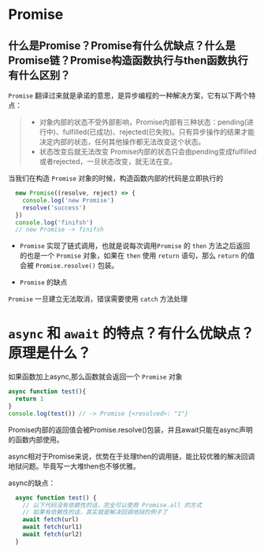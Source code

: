 # Promise
## 什么是Promise？Promise有什么优缺点？什么是Promise链？Promise构造函数执行与then函数执行有什么区别？

 `Promise` 翻译过来就是承诺的意思，是异步编程的一种解决方案，它有以下两个特点：
 
  >* 对象内部的状态不受外部影响，Promise内部有三种状态：pending(进行中)、fulfilled(已成功)、rejected(已失败)。只有异步操作的结果才能决定内部的状态，任何其他操作都无法改变这个状态。
  >* 状态改变后就无法改变
    Promise内部的状态只会由pending变成fulfilled或者rejected，一旦状态改变，就无法在变。

 当我们在构造 `Promise` 对象的时候，构造函数内部的代码是立即执行的

```javascript
  new Promise((resolve, reject) => {
    console.log('new Promise')
    resolve('success')
  })
  console.log('finifsh')
  // new Promise -> finifsh
```
* `Promise` 实现了链式调用，也就是说每次调用`Promise` 的 `then` 方法之后返回的也是一个 `Promise` 对象，如果在 `then` 使用 `return` 语句，那么 `return` 的值会被 `Promise.resolve()` 包装。

* `Promise` 的缺点

 `Promise` 一旦建立无法取消，错误需要使用 `catch` 方法处理
 # `async` 和 `await` 的特点？有什么优缺点？原理是什么？

  如果函数加上async,那么函数就会返回一个 `Promise` 对象

  ```javascript
  async function test(){
    return 1
  }
  console.log(test()) // -> Promise {<resolved>: "1"}
  ```
Promise内部的返回值会被Promise.resolve()包装，并且await只能在async声明的函数内部使用。

async相对于Promise来说，优势在于处理then的调用链，能比较优雅的解决回调地狱问题。毕竟写一大堆then也不够优雅。

async的缺点：
  <!-- await 将异步代码改造成同步代码，如果多个异步代码没有依赖性却使用了await,会导致性能上的降低。 -->

```javascript
  async function test() {
    // 以下代码没有依赖性的话，完全可以使用 Promise.all 的方式
    // 如果有依赖性的话，其实就是解决回调地狱的例子了
    await fetch(url)
    await fetch(url1)
    await fetch(url2)
  }
```
  
  
